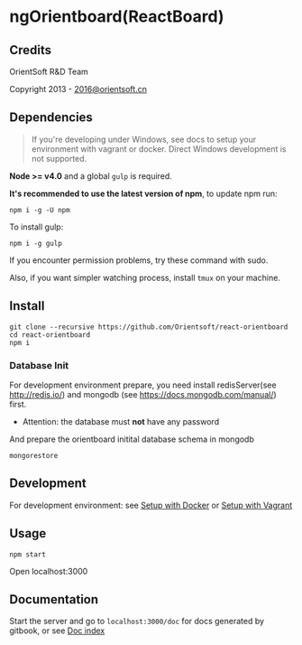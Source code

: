 # ngOrientboard(ReactBoard)

## Credits

 OrientSoft R&D Team

 Copyright 2013 - 2016@orientsoft.cn



## Dependencies

> If you're developing under Windows, see docs to setup your environment with
> vagrant or docker. Direct Windows development is not supported.

**Node >= v4.0** and a global `gulp` is required.

**It's recommended to use the latest version of npm**, to update npm run:

```
npm i -g -U npm
```

To install gulp:

```
npm i -g gulp
```

If you encounter permission problems, try these command with sudo.

Also, if you want simpler watching process, install `tmux` on your machine.

## Install

```
git clone --recursive https://github.com/Orientsoft/react-orientboard
cd react-orientboard
npm i
```
### Database Init

For development environment prepare, you need install redisServer(see http://redis.io/) and mongodb (see https://docs.mongodb.com/manual/) first.
* Attention: the database must **not** have any password

And prepare the orientboard initital database schema in mongodb
```
mongorestore
```
## Development

For development environment: see [Setup with Docker](doc/dev/docker.md) or [Setup with Vagrant](doc/dev/vagrant.md)

## Usage

```
npm start
```

Open localhost:3000

## Documentation

Start the server and go to `localhost:3000/doc` for docs generated by gitbook, or see [Doc index](doc/SUMMARY.md)
